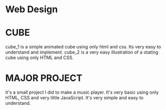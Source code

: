 # Web Design

# CUBE
cube_1 is a simple animated cube using only html and css. Its very easy to understand and implement.
cube_2 is a very easy illustration of a otating cube using only HTML and CSS.


# MAJOR PROJECT
It's a small project I did to make a music player. It's very basic using only HTML, CSS and very little JavaScript. It's very simple and easy to understand.
